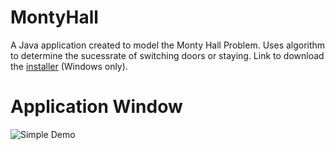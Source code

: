 # MontyHall
A Java application created to model the Monty Hall Problem. Uses algorithm to determine the sucessrate of switching doors or staying.
Link to download the [installer](https://drive.google.com/file/d/1eWWnVYAYr4IMnAgHxWmBtcQmqCaZ0VPQ/view?usp=sharing) (Windows only).

# Application Window

![Simple Demo](EpidemicSimGifs/EpidemicSimGeneralShowcase.gif)
